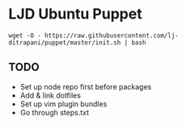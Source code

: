 LJD Ubuntu Puppet
===============================================================================

    wget -O - https://raw.githubusercontent.com/lj-ditrapani/puppet/master/init.sh | bash

TODO
----

- Set up node repo first before packages
- Add & link dotfiles
- Set up vim plugin bundles
- Go through steps.txt
